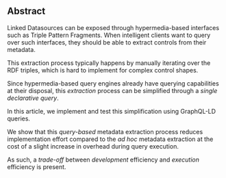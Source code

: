 ## Abstract
<!-- Context      -->
Linked Datasources can be exposed through hypermedia-based interfaces such as Triple Pattern Fragments.
When intelligent clients want to query over such interfaces,
they should be able to extract controls from their metadata.
<!-- Need         -->
This extraction process typically happens by manually iterating over the RDF triples,
which is hard to implement for complex control shapes.
<!-- Task         -->
Since hypermedia-based query engines already have querying capabilities at their disposal,
this *extraction* process can be simplified through a *single declarative query*.
<!-- Object       -->
In this article, we implement and test this simplification using GraphQL-LD queries.
<!-- Findings     -->
We show that this *query-based* metadata extraction process reduces implementation effort
compared to the *ad hoc* metadata extraction
at the cost of a slight increase in overhead during query execution.
<!-- Conclusion   -->
As such, a *trade-off* between *development* efficiency and *execution* efficiency is present.
<!-- Perspectives -->

